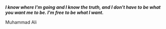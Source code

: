 _**I know where I'm going and I know the truth, and I don't have to be what you want me to be. I'm free to be what I want.**_

Muhammad Ali